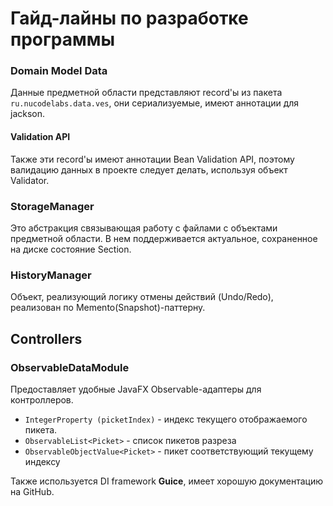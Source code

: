 # Гайд-лайны по разработке программы

### Domain Model Data

Данные предметной области представляют record'ы из пакета `ru.nucodelabs.data.ves`, они сериализуемые, имеют аннотации
для jackson.

#### Validation API

Также эти record'ы имеют аннотации Bean Validation API, поэтому валидацию данных в проекте следует делать, используя
объект Validator.

### StorageManager

Это абстракция связывающая работу с файлами с объектами предметной области. В нем поддерживается актуальное, сохраненное
на диске состояние Section.

### HistoryManager

Объект, реализующий логику отмены действий (Undo/Redo), реализован по Memento(Snapshot)-паттерну.

## Controllers

### ObservableDataModule

Предоставляет удобные JavaFX Observable-адаптеры для контроллеров.

- `IntegerProperty (picketIndex)` - индекс текущего отображаемого пикета.
- `ObservableList<Picket>` - список пикетов разреза
- `ObservableObjectValue<Picket>` - пикет соответствующий текущему индексу

Также используется DI framework **Guice**, имеет хорошую документацию на GitHub.